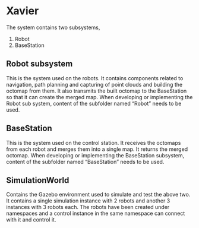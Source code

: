 # Xavier

The system contains two subsystems,

1. Robot
2. BaseStation

## Robot subsystem 

This is the system used on the robots. It contains components related to navigation, path planning and capturing of point clouds and building the octomap from them. It also transmits the built octomap to the BaseStation so that it can create the merged map. When developing or implementing the Robot sub system, content of the subfolder named “Robot” needs to be used.

## BaseStation 

This is the system used on the control station. It receives the octomaps from each  robot and merges them into a single map. It returns the merged octomap. When developing or implementing the BaseStation subsystem, content of the subfolder named “BaseStation” needs to be used.

## SimulationWorld

Contains the Gazebo environment used to simulate and test the above two. It contains a single simulation instance with 2 robots and another 3 instances with 3 robots each. The robots have been created under namespaces and a control instance in the same namespace can connect with it and control it.
